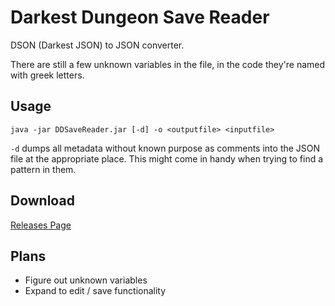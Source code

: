 # Darkest Dungeon Save Reader
DSON (Darkest JSON) to JSON converter.

There are still a few unknown variables in the file, in the code they're named with greek letters.


## Usage

    java -jar DDSaveReader.jar [-d] -o <outputfile> <inputfile>

`-d` dumps all metadata without known purpose as comments into the JSON file at the appropriate place.
This might come in handy when trying to find a pattern in them.

## Download

[Releases Page](https://github.com/robojumper/DarkestDungeonSaveReader/releases/)

## Plans

* Figure out unknown variables
* Expand to edit / save functionality
